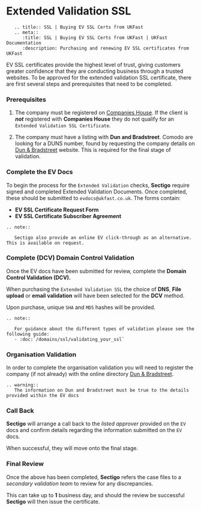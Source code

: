 # Extended Validation SSL

```eval_rst
   .. title:: SSL | Buying EV SSL Certs from UKFast
   .. meta::
      :title: SSL | Buying EV SSL Certs from UKFast | UKFast Documentation
      :description: Purchasing and renewing EV SSL certificates from UKFast
```

EV SSL certificates provide the highest level of trust, giving customers greater confidence that they are conducting business through a trusted websites. To be approved for the extended validation SSL certificate, there are first several steps and prerequisites that need to be completed.

### Prerequisites

1. The company must be registered on [Companies House](https://www.gov.uk/government/organisations/companies-house). If the client is ***not*** registered with **Companies House** they do not qualify for an `Extended Validation SSL Certificate`.

2. The company must have a listing with **Dun and Bradstreet**. Comodo are looking for a DUNS number, found by requesting the company details on [Dun & Bradstreet](https://www.dnb.co.uk/) website. This is required for the final stage of validation.

### Complete the EV Docs

To begin the process for the `Extended Validation` checks, **Sectigo** require signed and completed Extended Validation Documents. Once completed, these should be submitted to `evdocs@ukfast.co.uk`. The forms contain:

* **EV SSL Certificate Request Form**
* **EV SSL Certificate Subscriber Agreement**

```eval_rst
.. note::

   Sectigo also provide an online EV click-through as an alternative. This is available on request.

```

### Complete (DCV) Domain Control Validation

Once the EV docs have been submitted for review, complete the **Domain Control Validation (DCV).**

When purchasing the `Extended Validation SSL` the choice of **DNS**, **File upload** or **email validation** will have been selected for the **DCV** method.

Upon purchase, unique `SHA` and `MD5` hashes will be provided.

```eval_rst
.. note::

   For guidance about the different types of validation please see the following guide:
   - :doc:`/domains/ssl/validating_your_ssl`

```

### Organisation Validation

In order to complete the organisation validation you will need to register the company (if not already) with the online directory [Dun & Bradstreet](http://www.dnb.co.uk/).

```eval_rst
.. warning::
   The information on Dun and Bradstreet must be true to the details provided within the EV docs
```

### Call Back

**Sectigo** will arrange a call back to the *listed approver* provided on the `EV` docs and confirm details regarding the information submitted on the `EV` docs.

When successful, they will move onto the final stage.

### Final Review

Once the above has been completed, **Sectigo** refers the case files to a *secondary validation team* to review for any discrepancies.

This can take up to **1** business day, and should the review be successful **Sectigo** will then issue the certificate.
